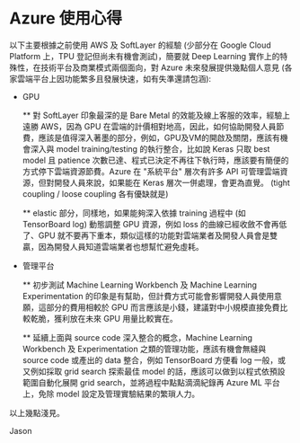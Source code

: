 # Azure 使用心得

以下主要根據之前使用 AWS 及 SoftLayer 的經驗 (少部分在 Google Cloud Platform 上，TPU 登記但尚未有機會測試)，簡要就 Deep Learning 實作上的特殊性，在技術平台及商業模式兩個面向，對 Azure 未來發展提供幾點個人意見 (各家雲端平台上因功能繁多且發展快速，如有失準還請包涵):

* GPU 

  ** 對 SoftLayer 印象最深的是 Bare Metal 的效能及線上客服的效率，經驗上遠勝 AWS，因為 GPU 在雲端的計價相對地高，因此，如何協助開發人員節費，應該是值得深入著墨的部分，例如，GPU及VM的開啟及關閉，應該有機會深入與 model training/testing 的執行整合，比如說 Keras 只取 best model 且 patience 次數已達、程式已決定不再往下執行時，應該要有簡便的方式停下雲端資源節費。Azure 在 "系統平台" 層次有許多 API 可管理雲端資源，但對開發人員來說，如果能在 Keras 層次一併處理，會更為直覺。 (tight coupling / loose coupling 各有優缺就是)

  ** elastic 部分，同樣地，如果能夠深入依據 training 過程中 (如 TensorBoard log) 動態調整 GPU 資源，例如 loss 的曲線已經收斂不會再低了、GPU 就不要再下重本，類似這樣的功能對雲端業者及開發人員會是雙贏，因為開發人員知道雲端業者也想幫忙避免虛耗。

* 管理平台

  ** 初步測試 Machine Learning Workbench 及 Machine Learning Experimentation 的印象是有幫助，但計費方式可能會影響開發人員使用意願，這部分的費用相較於 GPU 而言應該是小錢，建議對中小規模直接免費比較乾脆，獲利放在未來 GPU 用量比較實在。

  ** 延續上面與 source code 深入整合的概念，Machine Learning Workbench 及 Experimentation 之類的管理功能，應該有機會無縫與 source code 或產出的 data 整合，例如 TensorBoard 方便看 log 一般，或又例如採取 grid search 探索最佳 model 的話，應該可以做到以程式依預設範圍自動化展開 grid search，並將過程中點點滴滴紀錄再 Azure ML 平台上，免除 model 設定及管理實驗結果的繁瑣人力。

以上幾點淺見。

Jason